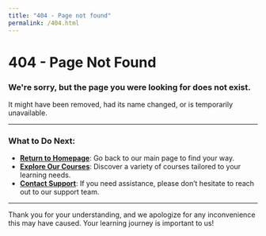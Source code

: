 ```yaml
---
title: "404 - Page not found"
permalink: /404.html
---
```


<h1>404 - Page Not Found</h1>

### We're sorry, but the page you were looking for does not exist.

It might have been removed, had its name changed, or is temporarily unavailable.

---

### What to Do Next:

- **[Return to Homepage](/)**: Go back to our main page to find your way.
- **[Explore Our Courses](/courses)**: Discover a variety of courses tailored to your learning needs.
- **[Contact Support](/contact)**: If you need assistance, please don’t hesitate to reach out to our support team.

---

Thank you for your understanding, and we apologize for any inconvenience this may have caused. Your learning journey is important to us!
